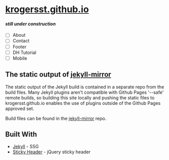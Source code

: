 # [krogersst.github.io](https://krogersst.github.io)
#### *still under construction*

- [ ] About
- [ ] Contact
- [ ] Footer
- [ ] DH Tutorial
- [ ] Mobile

## The static output of [jekyll-mirror](https://github.com/krogersst/jekyll-mirror)

The static output of the Jekyll build is contained in a separate repo from the build files. Many Jekyll plugins aren't compatible with Github Pages '--safe' remote builds, so building this site locally and pushing the static files to krogersst.github.io enables the use of plugins outside of the Github Pages approved set.

Build files can be found in the [jekyll-mirror](https://github.com/krogersst/jekyll-mirror) repo.

## Built With

* [Jekyll](https://jekyllrb.com) - SSG
* [Sticky Header](http://plugins.imdanishiqbal.com/sticky-header) - jQuery sticky header
